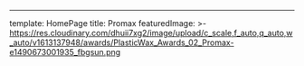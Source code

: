 ---
template: HomePage
title: Promax
featuredImage: >-
  https://res.cloudinary.com/dhuii7xg2/image/upload/c_scale,f_auto,q_auto,w_auto/v1613137948/awards/PlasticWax_Awards_02_Promax-e1490673001935_fbgsun.png